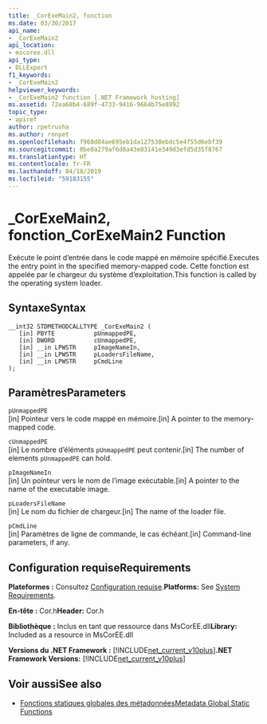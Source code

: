 ```yaml
---
title: _CorExeMain2, fonction
ms.date: 03/30/2017
api_name:
- _CorExeMain2
api_location:
- mscoree.dll
api_type:
- DLLExport
f1_keywords:
- _CorExeMain2
helpviewer_keywords:
- _CorExeMain2 function [.NET Framework hosting]
ms.assetid: 72ea68b4-689f-4733-9416-9664b75e8892
topic_type:
- apiref
author: rpetrusha
ms.author: ronpet
ms.openlocfilehash: f968d84ae695eb1da127538ebdc5e4f55d6ebf39
ms.sourcegitcommit: 0be8a279af6d8a43e03141e349d3efd5d35f8767
ms.translationtype: HT
ms.contentlocale: fr-FR
ms.lasthandoff: 04/18/2019
ms.locfileid: "59183155"
---
```

# <a name="corexemain2-function"></a><span data-ttu-id="c4e6e-102">_CorExeMain2, fonction</span><span class="sxs-lookup"><span data-stu-id="c4e6e-102">_CorExeMain2 Function</span></span>
<span data-ttu-id="c4e6e-103">Exécute le point d’entrée dans le code mappé en mémoire spécifié.</span><span class="sxs-lookup"><span data-stu-id="c4e6e-103">Executes the entry point in the specified memory-mapped code.</span></span> <span data-ttu-id="c4e6e-104">Cette fonction est appelée par le chargeur du système d’exploitation.</span><span class="sxs-lookup"><span data-stu-id="c4e6e-104">This function is called by the operating system loader.</span></span>  
  
## <a name="syntax"></a><span data-ttu-id="c4e6e-105">Syntaxe</span><span class="sxs-lookup"><span data-stu-id="c4e6e-105">Syntax</span></span>  
  
```  
__int32 STDMETHODCALLTYPE _CorExeMain2 (  
   [in] PBYTE           pUnmappedPE,  
   [in] DWORD           cUnmappedPE,  
   [in] __in LPWSTR     pImageNameIn,  
   [in] __in LPWSTR     pLoadersFileName,  
   [in] __in LPWSTR     pCmdLine  
);  
```  
  
## <a name="parameters"></a><span data-ttu-id="c4e6e-106">Paramètres</span><span class="sxs-lookup"><span data-stu-id="c4e6e-106">Parameters</span></span>  
 `pUnmappedPE`  
 <span data-ttu-id="c4e6e-107">[in] Pointeur vers le code mappé en mémoire.</span><span class="sxs-lookup"><span data-stu-id="c4e6e-107">[in] A pointer to the memory-mapped code.</span></span>  
  
 `cUnmappedPE`  
 <span data-ttu-id="c4e6e-108">[in] Le nombre d’éléments `pUnmappedPE` peut contenir.</span><span class="sxs-lookup"><span data-stu-id="c4e6e-108">[in] The number of elements `pUnmappedPE` can hold.</span></span>  
  
 `pImageNameIn`  
 <span data-ttu-id="c4e6e-109">[in] Un pointeur vers le nom de l’image exécutable.</span><span class="sxs-lookup"><span data-stu-id="c4e6e-109">[in] A pointer to the name of the executable image.</span></span>  
  
 `pLoadersFileName`  
 <span data-ttu-id="c4e6e-110">[in] Le nom du fichier de chargeur.</span><span class="sxs-lookup"><span data-stu-id="c4e6e-110">[in] The name of the loader file.</span></span>  
  
 `pCmdLine`  
 <span data-ttu-id="c4e6e-111">[in] Paramètres de ligne de commande, le cas échéant.</span><span class="sxs-lookup"><span data-stu-id="c4e6e-111">[in] Command-line parameters, if any.</span></span>  
  
## <a name="requirements"></a><span data-ttu-id="c4e6e-112">Configuration requise</span><span class="sxs-lookup"><span data-stu-id="c4e6e-112">Requirements</span></span>  
 <span data-ttu-id="c4e6e-113">**Plateformes :** Consultez [Configuration requise](../../../../docs/framework/get-started/system-requirements.md).</span><span class="sxs-lookup"><span data-stu-id="c4e6e-113">**Platforms:** See [System Requirements](../../../../docs/framework/get-started/system-requirements.md).</span></span>  
  
 <span data-ttu-id="c4e6e-114">**En-tête :** Cor.h</span><span class="sxs-lookup"><span data-stu-id="c4e6e-114">**Header:** Cor.h</span></span>  
  
 <span data-ttu-id="c4e6e-115">**Bibliothèque :** Inclus en tant que ressource dans MsCorEE.dll</span><span class="sxs-lookup"><span data-stu-id="c4e6e-115">**Library:** Included as a resource in MsCorEE.dll</span></span>  
  
 <span data-ttu-id="c4e6e-116">**Versions du .NET Framework :** [!INCLUDE[net_current_v10plus](../../../../includes/net-current-v10plus-md.md)]</span><span class="sxs-lookup"><span data-stu-id="c4e6e-116">**.NET Framework Versions:** [!INCLUDE[net_current_v10plus](../../../../includes/net-current-v10plus-md.md)]</span></span>  
  
## <a name="see-also"></a><span data-ttu-id="c4e6e-117">Voir aussi</span><span class="sxs-lookup"><span data-stu-id="c4e6e-117">See also</span></span>

- [<span data-ttu-id="c4e6e-118">Fonctions statiques globales des métadonnées</span><span class="sxs-lookup"><span data-stu-id="c4e6e-118">Metadata Global Static Functions</span></span>](../../../../docs/framework/unmanaged-api/metadata/metadata-global-static-functions.md)
